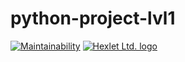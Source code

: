 # python-project-lvl1
[![Maintainability](https://api.codeclimate.com/v1/badges/a99a88d28ad37a79dbf6/maintainability)](https://codeclimate.com/github/codeclimate/codeclimate/maintainability)
[![Hexlet Ltd. logo](https://s1.1zoom.ru/big0/697/Love_Night_Moon_Trees_Silhouette_Two_Dating_576752_1280x853.jpg)](https://github.com/nightdentist/python-project-lvl1/actions/workflows/main.yml/badge.svg)